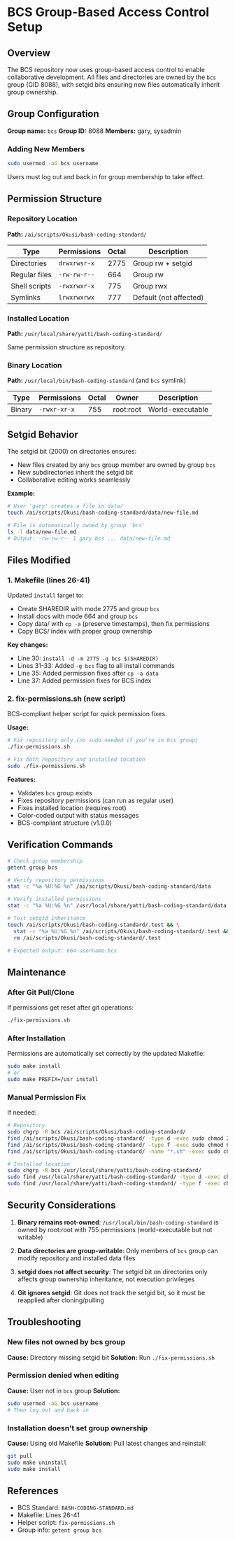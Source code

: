 # BCS Group-Based Access Control Setup

## Overview

The BCS repository now uses group-based access control to enable collaborative development. All files and directories are owned by the `bcs` group (GID 8088), with setgid bits ensuring new files automatically inherit group ownership.

## Group Configuration

**Group name:** `bcs`
**Group ID:** 8088
**Members:** gary, sysadmin

### Adding New Members

```bash
sudo usermod -aG bcs username
```

Users must log out and back in for group membership to take effect.

## Permission Structure

### Repository Location
**Path:** `/ai/scripts/Okusi/bash-coding-standard/`

| Type | Permissions | Octal | Description |
|------|-------------|-------|-------------|
| Directories | `drwxrwsr-x` | 2775 | Group rw + setgid |
| Regular files | `-rw-rw-r--` | 664 | Group rw |
| Shell scripts | `-rwxrwxr-x` | 775 | Group rwx |
| Symlinks | `lrwxrwxrwx` | 777 | Default (not affected) |

### Installed Location
**Path:** `/usr/local/share/yatti/bash-coding-standard/`

Same permission structure as repository.

### Binary Location
**Path:** `/usr/local/bin/bash-coding-standard` (and `bcs` symlink)

| Type | Permissions | Octal | Owner | Description |
|------|-------------|-------|-------|-------------|
| Binary | `-rwxr-xr-x` | 755 | root:root | World-executable |

## Setgid Behavior

The setgid bit (2000) on directories ensures:
- New files created by any `bcs` group member are owned by group `bcs`
- New subdirectories inherit the setgid bit
- Collaborative editing works seamlessly

**Example:**
```bash
# User 'gary' creates a file in data/
touch /ai/scripts/Okusi/bash-coding-standard/data/new-file.md

# File is automatically owned by group 'bcs'
ls -l data/new-file.md
# Output: -rw-rw-r-- 1 gary bcs ... data/new-file.md
```

## Files Modified

### 1. Makefile (lines 26-41)
Updated `install` target to:
- Create SHAREDIR with mode 2775 and group `bcs`
- Install docs with mode 664 and group `bcs`
- Copy data/ with `cp -a` (preserve timestamps), then fix permissions
- Copy BCS/ index with proper group ownership

**Key changes:**
- Line 30: `install -d -m 2775 -g bcs $(SHAREDIR)`
- Lines 31-33: Added `-g bcs` flag to all install commands
- Line 35: Added permission fixes after `cp -a data`
- Line 37: Added permission fixes for BCS index

### 2. fix-permissions.sh (new script)
BCS-compliant helper script for quick permission fixes.

**Usage:**
```bash
# Fix repository only (no sudo needed if you're in bcs group)
./fix-permissions.sh

# Fix both repository and installed location
sudo ./fix-permissions.sh
```

**Features:**
- Validates `bcs` group exists
- Fixes repository permissions (can run as regular user)
- Fixes installed location (requires root)
- Color-coded output with status messages
- BCS-compliant structure (v1.0.0)

## Verification Commands

```bash
# Check group membership
getent group bcs

# Verify repository permissions
stat -c "%a %U:%G %n" /ai/scripts/Okusi/bash-coding-standard/data

# Verify installed permissions
stat -c "%a %U:%G %n" /usr/local/share/yatti/bash-coding-standard/data

# Test setgid inheritance
touch /ai/scripts/Okusi/bash-coding-standard/.test && \
  stat -c "%a %U:%G %n" /ai/scripts/Okusi/bash-coding-standard/.test && \
  rm /ai/scripts/Okusi/bash-coding-standard/.test

# Expected output: 664 username:bcs
```

## Maintenance

### After Git Pull/Clone
If permissions get reset after git operations:

```bash
./fix-permissions.sh
```

### After Installation
Permissions are automatically set correctly by the updated Makefile:

```bash
sudo make install
# or
sudo make PREFIX=/usr install
```

### Manual Permission Fix
If needed:

```bash
# Repository
sudo chgrp -R bcs /ai/scripts/Okusi/bash-coding-standard/
find /ai/scripts/Okusi/bash-coding-standard/ -type d -exec sudo chmod 2775 {} +
find /ai/scripts/Okusi/bash-coding-standard/ -type f -exec sudo chmod 664 {} +
find /ai/scripts/Okusi/bash-coding-standard/ -name "*.sh" -exec sudo chmod 775 {} +

# Installed location
sudo chgrp -R bcs /usr/local/share/yatti/bash-coding-standard/
sudo find /usr/local/share/yatti/bash-coding-standard/ -type d -exec chmod 2775 {} +
sudo find /usr/local/share/yatti/bash-coding-standard/ -type f -exec chmod 664 {} +
```

## Security Considerations

1. **Binary remains root-owned**: `/usr/local/bin/bash-coding-standard` is owned by root:root with 755 permissions (world-executable but not writable)

2. **Data directories are group-writable**: Only members of `bcs` group can modify repository and installed data files

3. **setgid does not affect security**: The setgid bit on directories only affects group ownership inheritance, not execution privileges

4. **Git ignores setgid**: Git does not track the setgid bit, so it must be reapplied after cloning/pulling

## Troubleshooting

### New files not owned by bcs group
**Cause:** Directory missing setgid bit
**Solution:** Run `./fix-permissions.sh`

### Permission denied when editing
**Cause:** User not in `bcs` group
**Solution:**
```bash
sudo usermod -aG bcs username
# Then log out and back in
```

### Installation doesn't set group ownership
**Cause:** Using old Makefile
**Solution:** Pull latest changes and reinstall:
```bash
git pull
sudo make uninstall
sudo make install
```

## References

- BCS Standard: `BASH-CODING-STANDARD.md`
- Makefile: Lines 26-41
- Helper script: `fix-permissions.sh`
- Group info: `getent group bcs`
